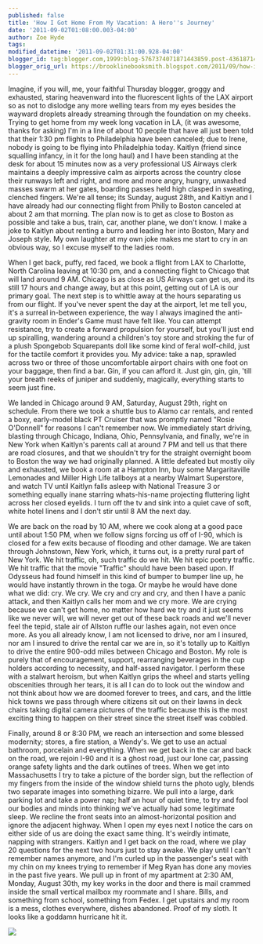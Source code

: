 ```yaml
---
published: false
title: 'How I Got Home From My Vacation: A Hero''s Journey'
date: '2011-09-02T01:08:00.003-04:00'
author: Zoe Hyde
tags:
modified_datetime: '2011-09-02T01:31:00.928-04:00'
blogger_id: tag:blogger.com,1999:blog-5767374071871443859.post-4361871446559168990
blogger_orig_url: https://brooklinebooksmith.blogspot.com/2011/09/how-i-got-home-from-my-vacation-heros.html
---
```

Imagine, if you will, me, your faithful Thursday blogger, groggy and exhausted, staring heavenward into the fluorescent lights of the LAX airport so as not to dislodge any more welling tears from my eyes besides the wayward droplets already streaming through the foundation on my cheeks. Trying to get home from my week long vacation in LA, (it was awesome, thanks for asking) I'm in a line of about 10 people that have all just been told that their 1:30 pm flights to Philadelphia have been canceled; due to Irene, nobody is going to be flying into Philadelphia today. Kaitlyn (friend since squalling infancy, in it for the long haul) and I have been standing at the desk for about 15 minutes now as a very professional US Airways clerk maintains a deeply impressive calm as airports across the country close their runways left and right, and more and more angry, hungry, unwashed masses swarm at her gates, boarding passes held high clasped in sweating, clenched fingers. We're all tense; its Sunday, august 28th, and Kaitlyn and I have already had our connecting flight from Philly to Boston canceled at about 2 am that morning. The plan now is to get as close to Boston as possible and take a bus, train, car, another plane, we don't know. I make a joke to Kaitlyn about renting a burro and leading her into Boston, Mary and Joseph style. My own laughter at my own joke makes me start to cry in an obvious way, so I excuse myself to the ladies room.

When I get back, puffy, red faced, we book a flight from LAX to Charlotte, North Carolina leaving at 10:30 pm, and a connecting flight to Chicago that will land around 9 AM. Chicago is as close as US Airways can get us, and its still 17 hours and change away, but at this point, getting out of LA is our primary goal. The next step is to whittle away at the hours separating us from our flight. If you've never spent the day at the airport, let me tell you, it's a surreal in-between experience, the way I always imagined the anti-gravity room in Ender's Game must have felt like. You can attempt resistance, try to create a forward propulsion for yourself, but you'll just end up spiralling, wandering around a children's toy store and stroking the fur of a plush Spongebob Squarepants doll like some kind of feral wolf-child, just for the tactile comfort it provides you. My advice: take a nap, sprawled across two or three of those uncomfortable airport chairs with one foot on your baggage, then find a bar. Gin, if you can afford it. Just gin, gin, gin, 'till your breath reeks of juniper and suddenly, magically, everything starts to seem just fine.

We landed in Chicago around 9 AM, Saturday, August 29th, right on schedule. From there we took a shuttle bus to Alamo car rentals, and rented a boxy, early-model black PT Cruiser that was promptly named "Rosie O'Donnell" for reasons I can't remember now. We immediately start driving, blasting through Chicago, Indiana, Ohio, Pennsylvania, and finally, we're in New York when Kaitlyn's parents call at around 7 PM and tell us that there are road closures, and that we shouldn't try for the straight overnight boom to Boston the way we had originally planned. A little defeated but mostly oily and exhausted, we book a room at a Hampton Inn, buy some Margaritaville Lemonades and Miller High Life tallboys at a nearby Walmart Superstore, and watch TV until Kaitlyn falls asleep with National Treasure 3 or something equally inane starring whats-his-name projecting fluttering light across her closed eyelids. I turn off the tv and sink into a quiet cave of soft, white hotel linens and I don't stir until 8 AM the next day.

We are back on the road by 10 AM, where we cook along at a good pace until about 1:50 PM, when we follow signs forcing us off of I-90, which is closed for a few exits because of flooding and other damage. We are taken through Johnstown, New York, which, it turns out, is a pretty rural part of New York. We hit traffic, oh, such traffic do we hit. We hit epic poetry traffic. We hit traffic that the movie "Traffic" should have been based upon. If Odysseus had found himself in this kind of bumper to bumper line up, he would have instantly thrown in the toga. Or maybe he would have done what we did: cry. We cry. We cry and cry and cry, and then I have a panic attack, and then Kaitlyn calls her mom and we cry more. We are crying because we can't get home, no matter how hard we try and it just seems like we never will, we will never get out of these back roads and we'll never feel the tepid, stale air of Allston ruffle our lashes again, not even once more. As you all already know, I am not licensed to drive, nor am I insured, nor am I insured to drive the rental car we are in, so it's totally up to Kaitlyn to drive the entire 900-odd miles between Chicago and Boston. My role is purely that of encouragement, support, rearranging beverages in the cup holders according to necessity, and half-assed navigator. I perform these with a stalwart heroism, but when Kaitlyn grips the wheel and starts yelling obscenities through her tears, it is all I can do to look out the window and not think about how we are doomed forever to trees, and cars, and the little hick towns we pass through where citizens sit out on their lawns in deck chairs taking digital camera pictures of the traffic because this is the most exciting thing to happen on their street since the street itself was cobbled.

Finally, around 8 or 8:30 PM, we reach an intersection and some blessed modernity; stores, a fire station, a Wendy's. We get to use an actual bathroom, porcelain and everything. When we get back in the car and back on the road, we rejoin I-90 and it is a ghost road, just our lone car, passing orange safety lights and the dark outlines of trees. When we get into Massachusetts I try to take a picture of the border sign, but the reflection of my fingers from the inside of the window shield turns the photo ugly, blends two separate images into something bizarre. We pull into a large, dark parking lot and take a power nap; half an hour of quiet time, to try and fool our bodies and minds into thinking we've actually had some legitimate sleep. We recline the front seats into an almost-horizontal position and ignore the adjacent highway. When I open my eyes next I notice the cars on either side of us are doing the exact same thing. It's weirdly intimate, napping with strangers. Kaitlyn and I get back on the road, where we play 20 questions for the next two hours just to stay awake. We play until I can't remember names anymore, and I'm curled up in the passenger's seat with my chin on my knees trying to remember if Meg Ryan has done any movies in the past five years. We pull up in front of my apartment at 2:30 AM, Monday, August 30th, my key works in the door and there is mail crammed inside the small vertical mailbox my roommate and I share. Bills, and something from school, something from Fedex. I get upstairs and my room is a mess, clothes everywhere, dishes abandoned. Proof of my sloth. It looks like a goddamn hurricane hit it.

![](https://img.photobucket.com/albums/v373/Nuhbrans/P1000631.jpg)
